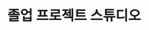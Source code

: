 ---
title: 졸업 프로젝트 스튜디오
layout: single
permalink: /grad/
entries_layout: grid
author_profile: true
sidebar:
  title: ""
  nav: grad
---